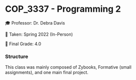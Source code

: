 
# COP_3337 - Programming 2

🎓 Professor: Dr. Debra Davis

📓 Taken: Spring 2022 (In-Person)

🎯 Final Grade: 4.0

### Structure

This class was mainly composed of Zybooks, Formative (small assignments), and one main final project.